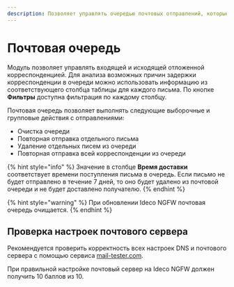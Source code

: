 ```yaml
---
description: Позволяет управлять очередью почтовых отправлений, которые по каким-либо причинам не могут быть прямо сейчас отправлены или получены.
---
```

# Почтовая очередь

Модуль позволяет управлять входящей и исходящей отложенной корреспонденцией. Для анализа возможных причин задержки корреспонденции в очереди можно использовать информацию из соответствующего столбца таблицы для каждого письма. По кнопке **Фильтры** доступна фильтрация по каждому столбцу.

Почтовая очередь позволяет выполнять следующие выборочные и групповые действия с отправлениями:

* Очистка очереди
* Повторная отправка отдельного письма
* Удаление отдельных писем из очереди
* Повторная отправка всей корреспонденции из очереди

{% hint style="info" %}
Значение в столбце **Время доставки** соответствует времени поступления письма в очередь. Если письмо не будет отправлено в течение 7 дней, то оно будет удалено из почтовой очереди и не будет доставлено получателю.
{% endhint %}

{% hint style="warning" %}
При обновлении Ideco NGFW почтовая очередь очищается.
{% endhint %}

## Проверка настроек почтового сервера

Рекомендуется проверить корректность всех настроек DNS и почтового сервера с помощью сервиса [mail-tester.com](https://www.mail-tester.com).

При правильной настройке почтовый сервер на Ideco NGFW должен получить 10 баллов из 10.
